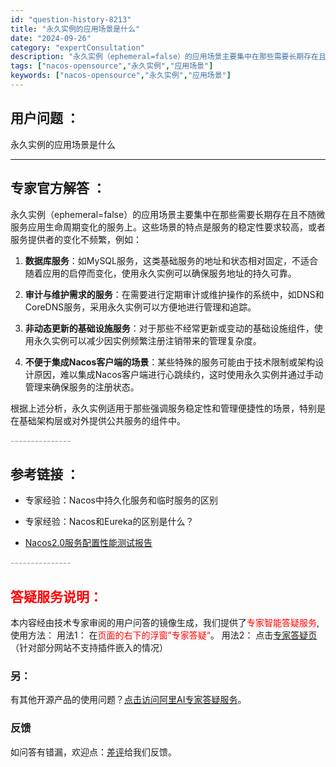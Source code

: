 ```yaml
---
id: "question-history-8213"
title: "永久实例的应用场景是什么"
date: "2024-09-26"
category: "expertConsultation"
description: "永久实例（ephemeral=false）的应用场景主要集中在那些需要长期存在且不随微服务应用生命周期变化的服务上。这些场景的特点是服务的稳定性要求较高，或者服务提供者的变化不频繁，例如：1. **数据库服务**：如MySQL服务，这类基础服务的地址和状态相对固定，不适合随着应用的启停而变化，使用永"
tags: ["nacos-opensource","永久实例","应用场景"]
keywords: ["nacos-opensource","永久实例","应用场景"]
---
```


## 用户问题 ： 
 永久实例的应用场景是什么  

---------------
## 专家官方解答 ：

永久实例（ephemeral=false）的应用场景主要集中在那些需要长期存在且不随微服务应用生命周期变化的服务上。这些场景的特点是服务的稳定性要求较高，或者服务提供者的变化不频繁，例如：

1. **数据库服务**：如MySQL服务，这类基础服务的地址和状态相对固定，不适合随着应用的启停而变化，使用永久实例可以确保服务地址的持久可靠。

2. **审计与维护需求的服务**：在需要进行定期审计或维护操作的系统中，如DNS和CoreDNS服务，采用永久实例可以方便地进行管理和追踪。

3. **非动态更新的基础设施服务**：对于那些不经常更新或变动的基础设施组件，使用永久实例可以减少因实例频繁注册注销带来的管理复杂度。

4. **不便于集成Nacos客户端的场景**：某些特殊的服务可能由于技术限制或架构设计原因，难以集成Nacos客户端进行心跳续约，这时使用永久实例并通过手动管理来确保服务的注册状态。

根据上述分析，永久实例适用于那些强调服务稳定性和管理便捷性的场景，特别是在基础架构层或对外提供公共服务的组件中。


<font color="#949494">---------------</font> 


## 参考链接 ：

* 专家经验：Nacos中持久化服务和临时服务的区别 
 
 * 专家经验：Nacos和Eureka的区别是什么？ 
 
 * [Nacos2.0服务配置性能测试报告](https://nacos.io/docs/latest/guide/admin/nacos2-config-benchmark)


 <font color="#949494">---------------</font> 
 


## <font color="#FF0000">答疑服务说明：</font> 

本内容经由技术专家审阅的用户问答的镜像生成，我们提供了<font color="#FF0000">专家智能答疑服务</font>,使用方法：
用法1： 在<font color="#FF0000">页面的右下的浮窗”专家答疑“</font>。
用法2： 点击[专家答疑页](https://answer.opensource.alibaba.com/docs/intro)（针对部分网站不支持插件嵌入的情况）
### 另：


有其他开源产品的使用问题？[点击访问阿里AI专家答疑服务](https://answer.opensource.alibaba.com/docs/intro)。
### 反馈
如问答有错漏，欢迎点：[差评](https://ai.nacos.io/user/feedbackByEnhancerGradePOJOID?enhancerGradePOJOId=13570)给我们反馈。
